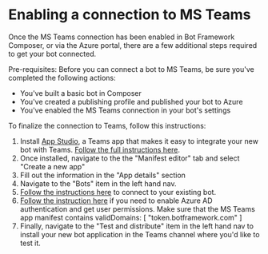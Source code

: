 # Enabling a connection to MS Teams

Once the MS Teams connection has been enabled in Bot Framework Composer, or via the Azure portal, there are a few additional steps required to get your bot connected.

Pre-requisites: Before you can connect a bot to MS Teams, be sure you've completed the following actions:

* You've built a basic bot in Composer
* You've created a publishing profile and published your bot to Azure
* You've enabled the MS Teams connection in your bot's settings

To finalize the connection to Teams, follow this instructions:

1. Install [App Studio](https://aka.ms/InstallTeamsAppStudio), a Teams app that makes it easy to integrate your new bot with Teams. [Follow the full instructions here](https://docs.microsoft.com/microsoftteams/platform/concepts/build-and-test/app-studio-overview).
2. Once installed, navigate to the the "Manifest editor" tab and select "Create a new app"
3. Fill out the information in the "App details" section
4. Navigate to the "Bots" item in the left hand nav.
5. [Follow the instructions here](https://docs.microsoft.com/microsoftteams/platform/concepts/build-and-test/app-studio-overview#bots) to connect to your existing bot.
6. [Follow the instruction here](https://docs.microsoft.com/en-us/microsoftteams/platform/bots/how-to/authentication/add-authentication) if you need to enable Azure AD authentication and get user permissions. Make sure that the MS Teams app manifest contains validDomains: [ "token.botframework.com" ]
7. Finally, navigate to the "Test and distribute" item in the left hand nav to install your new bot application in the Teams channel where you'd like to test it.


